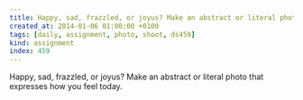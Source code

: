 ```yaml
---
title: Happy, sad, frazzled, or joyus? Make an abstract or literal photo that expresses how you feel today.
created_at: 2014-01-06 01:00:00 +0100
tags: [daily, assignment, photo, shoot, ds459]
kind: assignment
index: 459
---
```


Happy, sad, frazzled, or joyus? Make an abstract or literal photo that expresses how you feel today.
